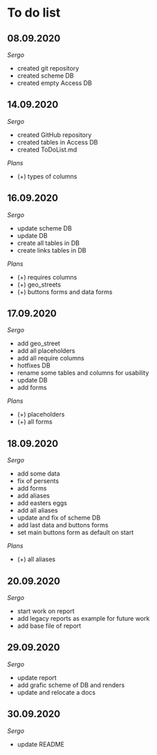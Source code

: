 # To do list


## 08.09.2020

*Sergo*

- created git repository
- created scheme DB
- created empty Access DB

## 14.09.2020

*Sergo*

- created GitHub repository
- created tables in Access DB
- created ToDoList.md

*Plans*

- (+) types of columns

## 16.09.2020

*Sergo*

- update scheme DB
- update DB
- create all tables in DB
- create links tables in DB

*Plans*

- (+) requires columns
- (+) geo_streets
- (+) buttons forms and data forms

## 17.09.2020

*Sergo*

- add geo_street
- add all placeholders
- add all require columns
- hotfixes DB
- rename some tables and columns for usability
- update DB
- add forms

*Plans*

- (+) placeholders
- (+) all forms

## 18.09.2020

*Sergo*

- add some data
- fix of persents
- add forms
- add aliases
- add easters eggs
- add all aliases
- update and fix of scheme DB
- add last data and buttons forms
- set main buttons form as default on start

*Plans*

- (+) all aliases

## 20.09.2020

*Sergo*

- start work on report
- add legacy reports as example for future work
- add base file of report

## 29.09.2020

*Sergo*

- update report
- add grafic scheme of DB and renders
- update and relocate a docs

## 30.09.2020

*Sergo*

- update README
